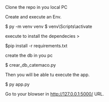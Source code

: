 

Clone the repo in you local PC

Create and execute an Env. 

$ py -m venv venv
$ venv\Scripts\activate

execute to install the dependecies > 

$pip install -r requirements.txt

create the db in you pc

$ crear_db_catemaco.py

Then you will be able tu execute the app. 

$ py app.py

Go to your blowser in http://127.0.0.1:5000/ URL. 